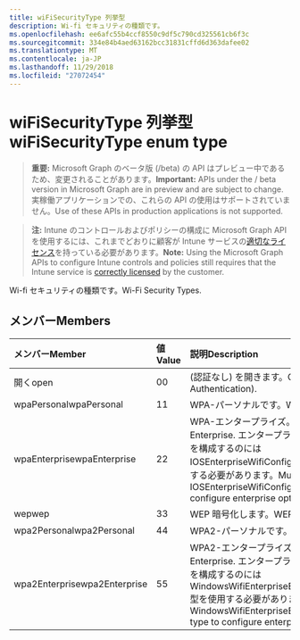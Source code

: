 ```yaml
---
title: wiFiSecurityType 列挙型
description: Wi-fi セキュリティの種類です。
ms.openlocfilehash: ee6afc55b4ccf8550c9df5c790cd325561cb6f3c
ms.sourcegitcommit: 334e84b4aed63162bcc31831cffd6d363dafee02
ms.translationtype: MT
ms.contentlocale: ja-JP
ms.lasthandoff: 11/29/2018
ms.locfileid: "27072454"
---
```

# <a name="wifisecuritytype-enum-type"></a><span data-ttu-id="87da3-103">wiFiSecurityType 列挙型</span><span class="sxs-lookup"><span data-stu-id="87da3-103">wiFiSecurityType enum type</span></span>

> <span data-ttu-id="87da3-104">**重要:** Microsoft Graph のベータ版 (/beta) の API はプレビュー中であるため、変更されることがあります。</span><span class="sxs-lookup"><span data-stu-id="87da3-104">**Important:** APIs under the / beta version in Microsoft Graph are in preview and are subject to change.</span></span> <span data-ttu-id="87da3-105">実稼働アプリケーションでの、これらの API の使用はサポートされていません。</span><span class="sxs-lookup"><span data-stu-id="87da3-105">Use of these APIs in production applications is not supported.</span></span>

> <span data-ttu-id="87da3-106">**注:** Intune のコントロールおよびポリシーの構成に Microsoft Graph API を使用するには、これまでどおりに顧客が Intune サービスの[適切なライセンス](https://go.microsoft.com/fwlink/?linkid=839381)を持っている必要があります。</span><span class="sxs-lookup"><span data-stu-id="87da3-106">**Note:** Using the Microsoft Graph APIs to configure Intune controls and policies still requires that the Intune service is [correctly licensed](https://go.microsoft.com/fwlink/?linkid=839381) by the customer.</span></span>

<span data-ttu-id="87da3-107">Wi-fi セキュリティの種類です。</span><span class="sxs-lookup"><span data-stu-id="87da3-107">Wi-Fi Security Types.</span></span>
## <a name="members"></a><span data-ttu-id="87da3-108">メンバー</span><span class="sxs-lookup"><span data-stu-id="87da3-108">Members</span></span>
|<span data-ttu-id="87da3-109">メンバー</span><span class="sxs-lookup"><span data-stu-id="87da3-109">Member</span></span>|<span data-ttu-id="87da3-110">値</span><span class="sxs-lookup"><span data-stu-id="87da3-110">Value</span></span>|<span data-ttu-id="87da3-111">説明</span><span class="sxs-lookup"><span data-stu-id="87da3-111">Description</span></span>|
|:---|:---|:---|
|<span data-ttu-id="87da3-112">開く</span><span class="sxs-lookup"><span data-stu-id="87da3-112">open</span></span>|<span data-ttu-id="87da3-113">0</span><span class="sxs-lookup"><span data-stu-id="87da3-113">0</span></span>|<span data-ttu-id="87da3-114">(認証なし) を開きます。</span><span class="sxs-lookup"><span data-stu-id="87da3-114">Open (No Authentication).</span></span>|
|<span data-ttu-id="87da3-115">wpaPersonal</span><span class="sxs-lookup"><span data-stu-id="87da3-115">wpaPersonal</span></span>|<span data-ttu-id="87da3-116">1</span><span class="sxs-lookup"><span data-stu-id="87da3-116">1</span></span>|<span data-ttu-id="87da3-117">WPA-パーソナルです。</span><span class="sxs-lookup"><span data-stu-id="87da3-117">WPA-Personal.</span></span>|
|<span data-ttu-id="87da3-118">wpaEnterprise</span><span class="sxs-lookup"><span data-stu-id="87da3-118">wpaEnterprise</span></span>|<span data-ttu-id="87da3-119">2</span><span class="sxs-lookup"><span data-stu-id="87da3-119">2</span></span>|<span data-ttu-id="87da3-120">WPA-エンタープライズ。</span><span class="sxs-lookup"><span data-stu-id="87da3-120">WPA-Enterprise.</span></span> <span data-ttu-id="87da3-121">エンタープライズ オプションを構成するのには IOSEnterpriseWifiConfiguration 型を使用する必要があります。</span><span class="sxs-lookup"><span data-stu-id="87da3-121">Must use IOSEnterpriseWifiConfiguration type to configure enterprise options.</span></span>|
|<span data-ttu-id="87da3-122">wep</span><span class="sxs-lookup"><span data-stu-id="87da3-122">wep</span></span>|<span data-ttu-id="87da3-123">3</span><span class="sxs-lookup"><span data-stu-id="87da3-123">3</span></span>|<span data-ttu-id="87da3-124">WEP 暗号化します。</span><span class="sxs-lookup"><span data-stu-id="87da3-124">WEP Encryption.</span></span>|
|<span data-ttu-id="87da3-125">wpa2Personal</span><span class="sxs-lookup"><span data-stu-id="87da3-125">wpa2Personal</span></span>|<span data-ttu-id="87da3-126">4</span><span class="sxs-lookup"><span data-stu-id="87da3-126">4</span></span>|<span data-ttu-id="87da3-127">WPA2-パーソナルです。</span><span class="sxs-lookup"><span data-stu-id="87da3-127">WPA2-Personal.</span></span>|
|<span data-ttu-id="87da3-128">wpa2Enterprise</span><span class="sxs-lookup"><span data-stu-id="87da3-128">wpa2Enterprise</span></span>|<span data-ttu-id="87da3-129">5</span><span class="sxs-lookup"><span data-stu-id="87da3-129">5</span></span>|<span data-ttu-id="87da3-130">WPA2-エンタープライズ。</span><span class="sxs-lookup"><span data-stu-id="87da3-130">WPA2-Enterprise.</span></span> <span data-ttu-id="87da3-131">エンタープライズ オプションを構成するのには WindowsWifiEnterpriseEAPConfiguration 型を使用する必要があります。</span><span class="sxs-lookup"><span data-stu-id="87da3-131">Must use WindowsWifiEnterpriseEAPConfiguration type to configure enterprise options.</span></span>|





